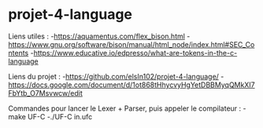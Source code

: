 # projet-4-language

Liens utiles :
    -https://aquamentus.com/flex_bison.html
    -https://www.gnu.org/software/bison/manual/html_node/index.html#SEC_Contents
    -https://www.educative.io/edpresso/what-are-tokens-in-the-c-language

Liens du projet :
    -https://github.com/elsIn102/projet-4-language/
    -https://docs.google.com/document/d/1ot868tHhycvyHgYetDBBMyqQMkXI7FbYtb_O7Msvwcw/edit

Commandes pour lancer le Lexer + Parser, puis appeler le compilateur :
    -make UF-C
    -./UF-C in.ufc